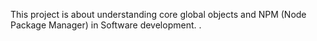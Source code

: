 This project is about understanding core global objects and NPM (Node Package Manager) in Software development.
.
